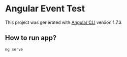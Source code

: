 # Angular Event Test

This project was generated with [Angular CLI](https://github.com/angular/angular-cli) version 1.7.3.

## How to run app?
```
ng serve
```


